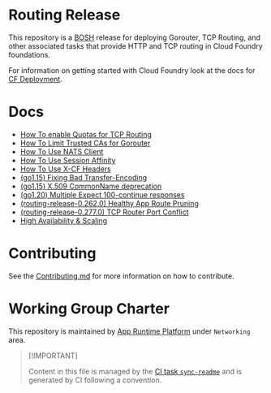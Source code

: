 # Routing Release

This repository is a [BOSH](https://github.com/cloudfoundry/bosh)
release for deploying Gorouter, TCP Routing, and other associated tasks
that provide HTTP and TCP routing in Cloud Foundry foundations.

For information on getting started with Cloud Foundry look at the docs
for [CF Deployment](https://github.com/cloudfoundry/cf-deployment).

# Docs

-   [How To enable Quotas for TCP
    Routing](./docs/03-how-to-enable-quota-tcp-routing.md)
-   [How To Limit Trusted CAs for
    Gorouter](./docs/03-how-to-limit-trusted-cas-for-gorouter.md)
-   [How To Use NATS Client](./docs/03-how-to-use-nats-client.md)
-   [How To Use Session
    Affinity](./docs/03-how-to-use-session-affinity.md)
-   [How To Use X-CF Headers](./docs/03-how-to-use-x-cf-headers.md)
-   [(go1.15) Fixing Bad
    Transfer-Encoding](./docs/04-go1.15-fixing-bad-transfer-encoding.md)
-   [(go1.15) X.509 CommonName
    deprecation](./docs/04-go1.15-x509-commonname-deprecation.md)
-   [(go1.20) Multiple Expect 100-continue
    responses](./docs/04-go1.20-multiple-expect-100-continue.md)
-   [(routing-release-0.262.0) Healthy App Route
    Pruning](./docs/04-routing-0.262.0-healthy-app-route-pruning.md)
-   [(routing-release-0.277.0) TCP Router Port
    Conflict](./docs/04-routing-0.277.0-tcp-router-port-conflict.md)
-   [High Availability & Scaling](./docs/05-high-availbility-scaling.md)

# Contributing

See the [Contributing.md](./.github/CONTRIBUTING.md) for more
information on how to contribute.

# Working Group Charter

This repository is maintained by [App Runtime
Platform](https://github.com/cloudfoundry/community/blob/main/toc/working-groups/app-runtime-platform.md)
under `Networking` area.

> \[!IMPORTANT\]
>
> Content in this file is managed by the [CI task
> `sync-readme`](https://github.com/cloudfoundry/wg-app-platform-runtime-ci/blob/main/shared/tasks/sync-readme/metadata.yml)
> and is generated by CI following a convention.
